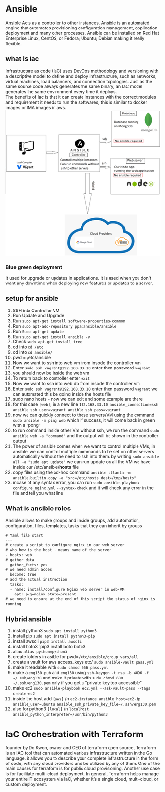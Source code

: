 # Ansible
Ansible Acts as a controller to other instances. Ansible is an automated engine that automates provisioning configuration management, application deployment and many other processes.
Ansible can be installed on Red Hat Enterprise Linux, CentOS, or Fedora; Ubuntu; Debian making it really flexible.
## what is Iac
Infrastructure as code (IaC) uses DevOps methodology and versioning with a descriptive model to define and deploy infrastructure, such as networks, virtual machines, load balancers, and connection topologies. Just as the same source code always generates the same binary, an IaC model generates the same environment every time it deploys.</br>
The benefits of Iac is that it can create instances with the correct modules and requirement it needs to run the softwares, this is similar to docker images or IMA images in aws.
<img src="./images/ansible.png">
### Blue green deployment
It used for upgrade or updates in applications. It is used when you don't want any downtime when deploying new features or updates to a server.

## setup for ansible
1. SSH into Controller VM
2. Run Update and Upgrade
3. Run `sudo apt-get install software-properties-common`
4. Run `sudo apt-add-repository ppa:ansible/ansible`
5. Run `Sudo apt-get update`
6. Run `sudo apt-get install ansible -y`
7. Check `sudo apt-get install tree `
8. cd into `cd /etc`
9. cd into `cd ansible/`
10. pwd = /etc/ansible
11. Now we want to ssh into web vm from insode the controller vm
12. Enter `sudo ssh vagrant@192.168.33.10` enter then password `vagrant`
13. you should now be inside the web vm
14. To return back to controller enter `exit`
15. Now we want to ssh into web db from insode the controller vm
16. Enter `sudo ssh vagrant@192.168.33.10` enter then password `vagrant`
we can automated this be going inside the hosts file
17. sudo nano hosts - now we can edit and some example are there
18. for this case `[web]`; in a new line `192.168.33.10 ansible_connection=ssh ansible_ssh_user=vagrant ansible_ssh_pass=vagrant`
19. now we can quickly connect to these servers/VM using the command `sudo ansible -m ping web` which if success, it will come back in green with a "pong"
20. to run command inside other Vm without ssh, we run the command `sudo ansible web -a "command"` and the output will be shown in the controller output
21. The power of ansible comes when we want to control multiple VMs, in ansible, we can control multiple commands to be set on other servers automatically without the need to ssh into them. by writing `sudo ansible all -a "sudo apt update"` we can run update on all the VM we have inside our /etc/ansible/**hosts** file
22. copy files using the ad-hoc command `ansible atlanta -m ansible.builtin.copy -a "src=/etc/hosts dest=/tmp/hosts"`
23. incase of any syntax error, you can run `sudo ansible-playbook configure_nginx.yml --syntax-check` and it will check any error in the file and tell you what line 

## What is ansible roles
Ansible allows to make groups and inside groups, add automation, configuration, files, templates, tasks that they can inherit by groups
```
# Yaml file start
---
# create a script to configure nginx in our web server
# who how is the host - means name of the server
- hosts: web
# gather data
  gather_facts: yes
# we need admin acces
  become: true
# add the actual instruction
  tasks:
  - name: install/configure Nginx web server in web-VM
    apt: pkg=nginx state=present
# we need to ensure at the end of this script the status of nginx is running
```

## Hybrid ansible

1. install python3 `sudo apt install python3`
2. install pip `sudo apt install python3-pip`
3. install awscli `pip3 install awscli`
4. install boto3 `pip3 install boto boto3
5. alias `alias python=python3`
6. create folders in asible for pwd=`/etc/ansible/group_vars/all`
7. create a vault for aws access_keys etc/ `sudo ansible-vault pass.yml`
8. make it readable with `sudo chmod 666 pass.yml`
9. make a `eng130.pub` and `eng130` using `ssh-keygen -t rsa -b 4096 -f ~/.ssh/eng130` and make it private with `sudo chmod 600 ~/.ssh/eng130.pem` only if you get a "private key too accessible"
10. make ec2 `sudo ansible-playbook ec2.yml --ask-vault-pass --tags create-ec2`
11. inside the host add `[aws]` /n `ec2-instance ansible_host=ec2-ip ansible_user=ubuntu ansible_ssh_private_key_file~/.ssh/eng130.pem`
12. also for python3 `[local]` /n `localhost ansible_python_interpreter=/usr/bin/python3`

# IaC Orchestration with Terraform
founder by Do Kwon, owner and CEO of terraform open source, Terraform is an IAC tool that can automated various infrastructure written in the Go language. it allows you to describe your complete infrastructure in the form of code, with any cloud providers and be utilized by any of them. One of the main causes for terraform is for public cloud provisioning. Another use case is for facilitate multi-cloud deployment. In general, Terraform helps manage your entire IT ecosystem via IaC, whether it’s a single cloud, multi-cloud, or custom deployment.